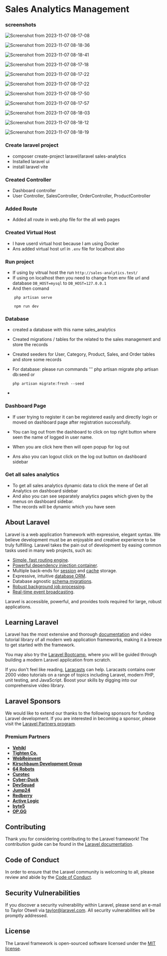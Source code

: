 # Sales Analytics Management 

### screenshots
![Screenshot from 2023-11-07 08-17-08](https://github.com/DEVESH-2030/sales-analytics/assets/73014162/1fca945d-a5fe-4f50-a8b6-a9416d24bd6c)

![Screenshot from 2023-11-07 08-18-36](https://github.com/DEVESH-2030/sales-analytics/assets/73014162/684eaddd-1f19-4637-8a8b-f3047568d930)

![Screenshot from 2023-11-07 08-18-41](https://github.com/DEVESH-2030/sales-analytics/assets/73014162/d716d482-9fea-4519-87eb-d96b1bf985e7)


![Screenshot from 2023-11-07 08-17-18](https://github.com/DEVESH-2030/sales-analytics/assets/73014162/f4e47fbb-2456-4361-8906-5d8f21f55ce0)

![Screenshot from 2023-11-07 08-17-22](https://github.com/DEVESH-2030/sales-analytics/assets/73014162/2347be53-c1a7-4525-bdc3-dbc01a5efbaa)

![Screenshot from 2023-11-07 08-17-22](https://github.com/DEVESH-2030/sales-analytics/assets/73014162/6420ed14-f794-419d-b6d7-ebc6cd1be7f2)

![Screenshot from 2023-11-07 08-17-50](https://github.com/DEVESH-2030/sales-analytics/assets/73014162/bc7874c9-7f5f-4771-a341-c5cc7b5e9447)

![Screenshot from 2023-11-07 08-17-57](https://github.com/DEVESH-2030/sales-analytics/assets/73014162/9877f5f5-12b0-41f7-9ef7-f654b819f9aa)

![Screenshot from 2023-11-07 08-18-03](https://github.com/DEVESH-2030/sales-analytics/assets/73014162/ca0de906-5765-4f53-95ba-88f0ab2e2ad3)

![Screenshot from 2023-11-07 08-18-12](https://github.com/DEVESH-2030/sales-analytics/assets/73014162/837744f9-5a85-4f44-b457-4e03063c602d)

![Screenshot from 2023-11-07 08-18-19](https://github.com/DEVESH-2030/sales-analytics/assets/73014162/dac4e051-d737-4f66-b925-54f4d40b824f)


### Create laravel project
- composer create-project laravel/laravel sales-analytics
- Installed laravel ui
- install laravel vite


### Created Controller
- Dashboard controller 
- User Controller, SalesController, OrderController, ProductController

### Added Route
- Added all route in web.php file for the all web pages

### Created Virtual Host
- I have userd virtual host because I am using Docker 
- Ans added virtual host url in `.env` file for localhost also 

### Run project
- If using by vitrual host the run `http://sales-analytics.test/`
- If using on localhost then you need to change from env file url and database `DB_HOST=mysql` to `DB_HOST=127.0.0.1`
- And then comand
```
    php artisan serve

    npm run dev

```
### Database 
- created a database with this name sales_analytics
- Created migrations / tables for the related to the sales management and store the records
- Created seeders for User, Category, Product, Sales, and Order tables and store some records
- For database: please run commands
  '''
       php artisan migrate
       php artisan db:seed
       or

      php artisan migrate:fresh --seed
- 

### Dashboard Page
- If user trying to register it can be registered easily and directly login or moved on dashboard page after registration successfully.
- You can log out from the dashboard to click on top right button where seen the name of logged in user name.
- When you are click here then will open popup for log out

- Ans also you can logout click on the log out button on dashboard sidebar
  
### Get all sales analytics
- To get all sales analytics dynamic data to click the mene of Get all Analytics on dashboard sidebar
- And also you can see separately analytics pages which given by the menus on dashboard sidebar.
- The records will be dynamic which you have seen 


## About Laravel

Laravel is a web application framework with expressive, elegant syntax. We believe development must be an enjoyable and creative experience to be truly fulfilling. Laravel takes the pain out of development by easing common tasks used in many web projects, such as:

- [Simple, fast routing engine](https://laravel.com/docs/routing).
- [Powerful dependency injection container](https://laravel.com/docs/container).
- Multiple back-ends for [session](https://laravel.com/docs/session) and [cache](https://laravel.com/docs/cache) storage.
- Expressive, intuitive [database ORM](https://laravel.com/docs/eloquent).
- Database agnostic [schema migrations](https://laravel.com/docs/migrations).
- [Robust background job processing](https://laravel.com/docs/queues).
- [Real-time event broadcasting](https://laravel.com/docs/broadcasting).

Laravel is accessible, powerful, and provides tools required for large, robust applications.

## Learning Laravel

Laravel has the most extensive and thorough [documentation](https://laravel.com/docs) and video tutorial library of all modern web application frameworks, making it a breeze to get started with the framework.

You may also try the [Laravel Bootcamp](https://bootcamp.laravel.com), where you will be guided through building a modern Laravel application from scratch.

If you don't feel like reading, [Laracasts](https://laracasts.com) can help. Laracasts contains over 2000 video tutorials on a range of topics including Laravel, modern PHP, unit testing, and JavaScript. Boost your skills by digging into our comprehensive video library.

## Laravel Sponsors

We would like to extend our thanks to the following sponsors for funding Laravel development. If you are interested in becoming a sponsor, please visit the [Laravel Partners program](https://partners.laravel.com).

### Premium Partners

- **[Vehikl](https://vehikl.com/)**
- **[Tighten Co.](https://tighten.co)**
- **[WebReinvent](https://webreinvent.com/)**
- **[Kirschbaum Development Group](https://kirschbaumdevelopment.com)**
- **[64 Robots](https://64robots.com)**
- **[Curotec](https://www.curotec.com/services/technologies/laravel/)**
- **[Cyber-Duck](https://cyber-duck.co.uk)**
- **[DevSquad](https://devsquad.com/hire-laravel-developers)**
- **[Jump24](https://jump24.co.uk)**
- **[Redberry](https://redberry.international/laravel/)**
- **[Active Logic](https://activelogic.com)**
- **[byte5](https://byte5.de)**
- **[OP.GG](https://op.gg)**

## Contributing

Thank you for considering contributing to the Laravel framework! The contribution guide can be found in the [Laravel documentation](https://laravel.com/docs/contributions).

## Code of Conduct

In order to ensure that the Laravel community is welcoming to all, please review and abide by the [Code of Conduct](https://laravel.com/docs/contributions#code-of-conduct).

## Security Vulnerabilities

If you discover a security vulnerability within Laravel, please send an e-mail to Taylor Otwell via [taylor@laravel.com](mailto:taylor@laravel.com). All security vulnerabilities will be promptly addressed.

## License

The Laravel framework is open-sourced software licensed under the [MIT license](https://opensource.org/licenses/MIT).
